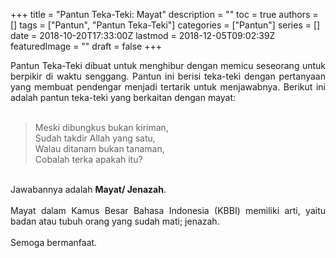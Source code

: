 +++
title = "Pantun Teka-Teki: Mayat"
description = ""
toc = true
authors = []
tags = ["Pantun", "Pantun Teka-Teki"]
categories = ["Pantun"]
series = []
date = 2018-10-20T17:33:00Z
lastmod = 2018-12-05T09:02:39Z
featuredImage = ""
draft = false
+++

<div style="text-align: justify;">Pantun Teka-Teki dibuat untuk menghibur dengan memicu seseorang untuk berpikir di waktu senggang. Pantun ini berisi teka-teki dengan pertanyaan yang membuat pendengar menjadi tertarik untuk menjawabnya. Berikut ini adalah pantun teka-teki yang berkaitan dengan mayat:<br /><br />
<blockquote class="tr_bq">Meski dibungkus bukan kiriman,<br />Sudah takdir Allah yang satu,<br />Walau ditanam bukan tanaman,<br />Cobalah terka apakah itu?</blockquote><br />
Jawabannya adalah <b>Mayat/ Jenazah</b>.<br /><br />Mayat dalam Kamus Besar Bahasa Indonesia (KBBI) memiliki arti, yaitu badan atau tubuh orang yang sudah mati; jenazah.<br /><br />
Semoga bermanfaat.</div>
